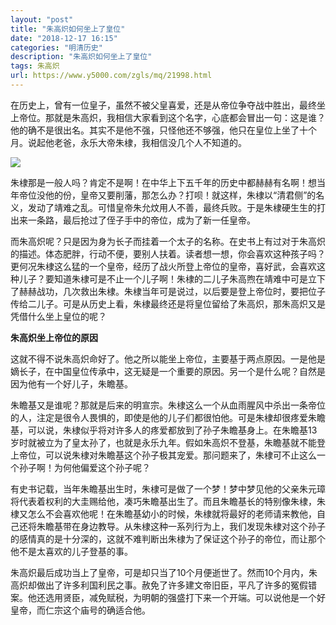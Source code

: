 ```yaml
---
layout: "post"
title: "朱高炽如何坐上了皇位"
date: "2018-12-17 16:15"
categories: "明清历史"
description: "朱高炽如何坐上了皇位"
tags: 朱高炽
url: https://www.y5000.com/zgls/mq/21998.html
---
```






在历史上，曾有一位皇子，虽然不被父皇喜爱，还是从帝位争夺战中胜出，最终坐上帝位。那就是朱高炽，我相信大家看到这个名字，心底都会冒出一句：这是谁？他的确不是很出名。其实不是他不强，只怪他还不够强，他只在皇位上坐了十个月。说起他老爸，永乐大帝朱棣，我相信没几个人不知道的。

![](https://img.y5000.com/uploads/allimg/170526/1603012456-0.jpg)

朱棣那是一般人吗？肯定不是啊！在中华上下五千年的历史中都赫赫有名啊！想当年帝位没他的份，皇帝又要削藩，那怎么办？打呗！就这样，朱棣以“清君侧”的名义，发动了靖难之乱。可惜皇帝朱允炆用人不善，最终兵败。于是朱棣硬生生的打出来一条路，最后抢过了侄子手中的帝位，成为了新一任皇帝。

而朱高炽呢？只是因为身为长子而挂着一个太子的名称。在史书上有过对于朱高炽的描述。体态肥胖，行动不便，要别人扶着。读者想一想，你会喜欢这种孩子吗？更何况朱棣这么猛的一个皇帝，经历了战火所登上帝位的皇帝，喜好武，会喜欢这种儿子？要知道朱棣可是不止一个儿子啊！朱棣的二儿子朱高煦在靖难中可是立下了赫赫战功，几次救出朱棣。朱棣当年可是说过，以后要是登上帝位时，要把位子传给二儿子。可是从历史上看，朱棣最终还是将皇位留给了朱高炽，那朱高炽又是凭借什么坐上皇位的呢？

**朱高炽坐上帝位的原因**

这就不得不说朱高炽命好了。他之所以能坐上帝位，主要基于两点原因。一是他是嫡长子，在中国皇位传承中，这无疑是一个重要的原因。另一个是什么呢？自然是因为他有一个好儿子，朱瞻基。

朱瞻基又是谁呢？那就是后来的明宣宗。朱棣这么一个从血雨腥风中杀出一条帝位的人，注定是很令人畏惧的，即使是他的儿子们都很怕他。可是朱棣却很疼爱朱瞻基，可以说，朱棣似乎将对许多人的疼爱都放到了孙子朱瞻基身上。在朱瞻基13岁时就被立为了皇太孙了，也就是永乐九年。假如朱高炽不登基，朱瞻基就不能登上帝位，可以说朱棣对朱瞻基这个孙子极其宠爱。那问题来了，朱棣可不止这么一个孙子啊！为何他偏爱这个孙子呢？

有史书记载，当年朱瞻基出生时，朱棣可是做了一个梦！梦中梦见他的父亲朱元璋将代表着权利的大圭赐给他，凑巧朱瞻基出生了。而且朱瞻基长的特别像朱棣，朱棣又怎么不会喜欢他呢！在朱瞻基幼小的时候，朱棣就将最好的老师请来教他，自己还将朱瞻基带在身边教导。从朱棣这种一系列行为上，我们发现朱棣对这个孙子的感情真的是十分深的，这就不难判断出朱棣为了保证这个孙子的帝位，而让那个他不是太喜欢的儿子登基的事。

朱高炽最后成功当上了皇帝，可是却只当了10个月便逝世了。然而10个月内，朱高炽却做出了许多利国利民之事。赦免了许多建文帝旧臣，平凡了许多的冤假错案。他还选用贤臣，减免赋税，为明朝的强盛打下来一个开端。可以说他是一个好皇帝，而仁宗这个庙号的确适合他。
